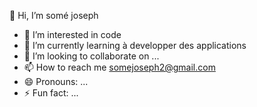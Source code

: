 👋 Hi, I’m somé joseph
- 👀 I’m interested in code
- 🌱 I’m currently learning à developper des applications
- 💞️ I’m looking to collaborate on ...
- 📫 How to reach me somejoseph2@gmail.com
- 😄 Pronouns: ...
- ⚡ Fun fact: ...

<!---
somejoseph/somejoseph is a ✨ special ✨ repository because its `README.md` (this file) appears on your GitHub profile.
You can click the Preview link to take a look at your changes.
--->
